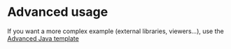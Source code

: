 # Advanced usage

If you want a more complex example (external libraries, viewers...), use the [Advanced Java template](https://tech.io/select-repo/385)
